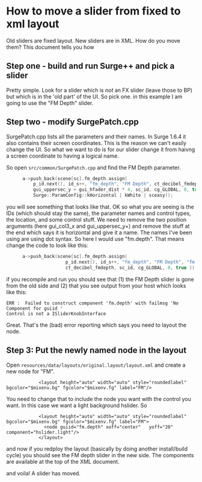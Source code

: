# How to move a slider from fixed to xml layout 

Old sliders are fixed layout. New sliders are in XML. How do you move them? This document tells you how

## Step one - build and run Surge++ and pick a slider

Pretty simple. Look for a slider which is *not* an FX slider (leave those to BP) but which is in the 'old part' of the UI. So pick
one. in this example I am going to use the "FM Depth" slider.

## Step two - modify SurgePatch.cpp

SurgePatch.cpp lists all the parameters and their names. In Surge 1.6.4 it also contains their screen coordinates.
This is the reason we can't easily change the UI. So what we want to do is for our slider change it from haivng a 
screen coordinate to having a logical name.

So open `src/common/SurgePatch.cpp` and find the FM Depth parameter.

```cpp
      a->push_back(scene[sc].fm_depth.assign(
          p_id.next(), id_s++, "fm_depth", "FM Depth", ct_decibel_fmdepth, gui_col3_x,
          gui_uppersec_y + gui_hfader_dist * 4, sc_id, cg_GLOBAL, 0, true,
          Surge::ParamConfig::kHorizontal | kWhite | sceasy));
```

you will see something that looks like that. OK so what you are seeing is the IDs (which should stay the same),
the parameter names and control types, the location, and some control stuff. We need to remove the
two position arguments (here gui_col3_x and gui_uppersec_y+) and remove the stuff at the end which says it is horizontal
and give it a name. The names I've been using are using dot syntax. So here I would use "fm.depth". That means change
the code to look like this:

```cpp
      a->push_back(scene[sc].fm_depth.assign(
                      p_id.next(), id_s++, "fm_depth", "FM Depth", "fm.depth",
                      ct_decibel_fmdepth, sc_id, cg_GLOBAL, 0, true ));
```

if you recompile and run you should see that (1) the FM Depth slider is gone from the old side and (2) that you see output
from your host which looks like this:

```
ERR :  Failed to construct component 'fm.depth' with failmsg 'No Component for guiid '
Control is not a ISliderKnobInterface
```

Great. That's the (bad) error reporting which says you need to layout the node. 

## Step 3: Put the newly named node in the layout

Open `resources/data/layouts/original.layout/layout.xml` and create a new node for "FM".

```
            <layout height="auto" width="auto" style="roundedlabel" bgcolor="$mixenv.bg" fgcolor="$mixenv.fg" label="FM"/>
```

You need to change that to include the node you want with the control you want. In this case we want a light background
hslider. So 

```
            <layout height="auto" width="auto" style="roundedlabel" bgcolor="$mixenv.bg" fgcolor="$mixenv.fg" label="FM">
              <node guiid="fm.depth" xoff="center"   yoff="20" component="hslider.light"/>
            </layout>
```

and now if you redploy the layout (basically by doing another install/build cycle) you should see the FM depth slider in the new side. The components
are available at the top of the XML document.

and voila! A slider has moved.
